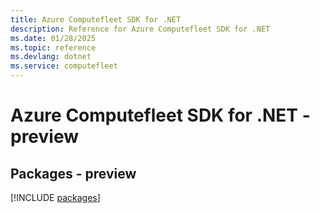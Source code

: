 ```yaml
---
title: Azure Computefleet SDK for .NET
description: Reference for Azure Computefleet SDK for .NET
ms.date: 01/28/2025
ms.topic: reference
ms.devlang: dotnet
ms.service: computefleet
---
```

# Azure Computefleet SDK for .NET - preview
## Packages - preview
[!INCLUDE [packages](computefleet-index.md)]